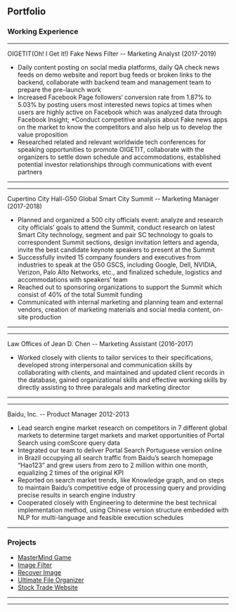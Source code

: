 ## Portfolio


### Working Experience
---
OIGETIT(Oh! I Get it!) Fake News Filter -- Marketing Analyst (2017-2019)
* Daily content posting on social media platforms, daily QA check news feeds on demo website and report bug feeds or broken links to the backend, collaborate with backend team and management team to prepare the pre-launch work
* Increased Facebook Page followers‘ conversion rate from 1.87% to 5.03% by posting users most interested news topics at times when users are highly active on Facebook which was analyzed data through Facebook Insight;
*Conduct competitive analysis about Fake news apps on the market to know the competitors and also help us to develop the value proposition
* Researched related and relevant worldwide tech conferences for speaking opportunities to promote OIGETIT, collaborate with the organizers to settle down schedule and accommodations, established potential investor relationships through communications with event partners
---

---
Cupertino City Hall-G50 Global Smart City Summit -- Marketing Manager (2017-2018)
* Planned and organized a 500 city officials event: analyze and research city officials’ goals to attend the Summit, conduct research on latest Smart City technology, segment and pair SC technology to goals to correspondent Summit sections, design invitation letters and agenda, invite the best candidate keynote speakers to present at the Summit
* Successfully invited 15 company founders and executives from industries to speak at the G50 GSCS, including Google, Dell, NVIDIA, Verizon, Palo Alto Networks, etc., and finalized schedule, logistics and accommodations with speakers’ team
* Reached out to sponsoring organizations to support the Summit which consist of 40% of the total Summit funding
* Communicated with internal marketing and planning team and external vendors, creation of marketing materials and social media content, on-site production
---

---
Law Offices of Jean D. Chen -- Marketing Assistant (2016-2017)
* Worked closely with clients to tailor services to their specifications, developed strong interpersonal and communication skills by collaborating with clients, and maintained and updated client records in the database, gained organizational skills and effective working skills by directly assisting to three paralegals and marketing director
---

---
Baidu, Inc.  -- Product Manager  2012-2013
* Lead search engine market research on competitors in 7 different global markets to determine target markets and market opportunities of Portal Search using comScore query data
* Integrated our team to deliver Portal Search Portuguese version online in Brazil occupying all search traffic from Baidu’s search homepage “Hao123” and grew users from zero to 2 million within one month, equalizing 2 times of the original KPI
* Reported on search market trends, like Knowledge graph, and on steps to maintain Baidu’s competitive edge of processing query and providing precise results in search engine industry
* Cooperated closely with Engineering to determine the best technical implementation method, using Chinese version structure embedded with NLP for multi-language and feasible execution schedules
---


<!---[Project 1 Title](/sample_page)
<img src="images/dummy_thumbnail.jpg?raw=true"/> -->

<!---[Project 2 Title](/pdf/sample_presentation.pdf)
<img src="images/dummy_thumbnail.jpg?raw=true"/> -->


<!---[Project 3 Title](http://example.com/)
<img src="images/dummy_thumbnail.jpg?raw=true"/> -->



### Projects

- [MasterMind Game](https://github.com/mariloca/MasterMind)
- [Image Filter](https://github.com/mariloca/cs50_image-filter)
- [Recover Image](https://github.com/mariloca/cs50_recover-image)
- [Ultimate File Organizer](https://github.com/mariloca/excelVBA/tree/master/Ultimate%20Grade%20Management%20System)
- [Stock Trade Website](https://github.com/mariloca/cs50x_2020/tree/master/pset8(web)/finance)

---




---

